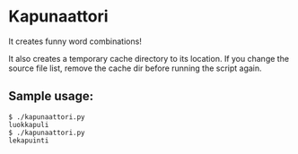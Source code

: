 Kapunaattori
============

It creates funny word combinations!

It also creates a temporary cache directory to its location.
If you change the source file list, remove the cache dir before running the script again.

Sample usage:
-------------

    $ ./kapunaattori.py
    luokkapuli
    $ ./kapunaattori.py
    lekapuinti
    
